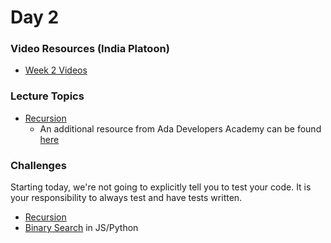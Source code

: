 Day 2
=====================
### Video Resources (India Platoon)
- [Week 2 Videos](https://www.youtube.com/playlist?list=PLu0CiQ7bzwEQT_GDPFAx7E7awUWCv5zMu)

### Lecture Topics
* [Recursion](https://github.com/codeplatoon/self-paced-curriculum/blob/master/week-02/lecture-materials/recursion.pdf)
  * An additional resource from Ada Developers Academy can be found [here](https://github.com/Ada-Developers-Academy/textbook-curriculum/blob/bffae06f672d34034fdedd168b3e6e111735e347/04-cs-fundamentals/classroom/04-Intro-to-Recursion.md)

### Challenges
Starting today, we're not going to explicitly tell you to test your code. It is your responsibility to always test and have tests written.
* [Recursion](https://github.com/codeplatoon/recursion)
* [Binary Search](https://github.com/codeplatoon/binary-search) in JS/Python
